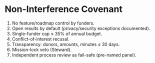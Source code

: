 # Non-Interference Covenant

1. No feature/roadmap control by funders.  
2. Open results by default (privacy/security exceptions documented).  
3. Single-funder cap ≤ 35% of annual budget.  
4. Conflict-of-interest recusal.  
5. Transparency: donors, amounts, minutes ≤ 30 days.  
6. Mission-lock veto (Steward).  
7. Independent process review as fail-safe (pre-named panel).
